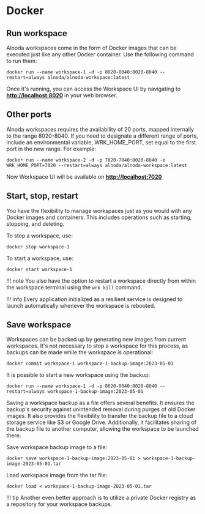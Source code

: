 # Docker

## Run workspace

Alnoda workspaces come in the form of Docker images that can be executed just like any other Docker container. 
Use the following command to run them:

```shell
docker run --name workspace-1 -d -p 8020-8040:8020-8040 --restart=always alnoda/alnoda-workspace:latest
```

Once it's running, you can access the Workspace UI by navigating to [__http://localhost:8020__](http://localhost:8020) 
in your web browser.

## Other ports
Alnoda workspaces requires the availability of 20 ports, mapped internally to the range 8020-8040. If you need to designate 
a different range of ports, include an environmental variable, WRK_HOME_PORT, set equal to the first port in the new range. 
For example:

```shell
docker run --name workspace-2 -d -p 7020-7040:8020-8040 -e WRK_HOME_PORT=7020 --restart=always alnoda/alnoda-workspace:latest
```

Now Workspace UI will be available on [__http://localhost:7020__](http://localhost:8020)

## Start, stop, restart 

You have the flexibility to manage workspaces just as you would with any Docker images and containers. This includes operations such as starting, stopping, and deleting.

To stop a workspace, use:
```shell
docker stop workspace-1
```

To start a workspace, use:
```shell
docker start workspace-1
```

!!! note 
    You also have the option to restart a workspace directly from within the workspace terminal using the `wrk kill` command.

!!! info 
    Every application initialized as a resilient service is designed to launch automatically whenever the workspace is rebooted.

## Save workspace 

Workspaces can be backed up by generating new images from current workspaces. It's not necessary to stop a workspace for this process, 
as backups can be made while the workspace is operational: 

```shell
docker commit workspace-1 workspace-1-backup-image:2023-05-01 
```

It is possible to start a new workspace using the backup:

```shell
docker run --name workspace-1 -d -p 8020-8040:8020-8040 --restart=always workspace-1-backup-image:2023-05-01
```

Saving a workspace backup as a file offers several benefits. It ensures the backup's security against unintended removal 
during purges of old Docker images. It also provides the flexibility to transfer the backup file to a cloud storage service 
like S3 or Google Drive. Additionally, it facilitates sharing of the backup file to another computer, allowing the workspace 
to be launched there.

Save workspace backup image to a file: 

```shell
docker save workspace-1-backup-image:2023-05-01 > workspace-1-backup-image-2023-05-01.tar
```

Load workspace image from the tar file: 

```shell
docker load < workspace-1-backup-image-2023-05-01.tar
```

!!! tip 
    Another even better approach is to utilize a private Docker registry as a repository for your workspace backups.

